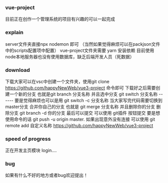 ### vue-project
目前正在创作一个管理系统的项目有兴趣的可以一起完成

### explain
server文件夹直接npx nodemon 即可 （当然如果觉得麻烦可以在packjson文件中的scripts配置项中配置） vue-project文件夹需要 yarn 安装依赖 目前使用node本地服务器也没有使用数据库，缺乏后端开发人员（死数据）

### download
下载大家可以在vsc中创建一个文件夹，使用git clone https://github.com/happyNewWeb/vue3-project 命令即可 下载好之后需要创建一个新的分支 也就是git branch 分支名称 并且选中分支 git switch 分支名称 ------ 要是觉得麻烦也可以是用 git switch -c 分支名称 当大家写完代码需要切换到master分支 合并你自己的分支 也就是 git merge 分支名称 并且删除你的分支 删除分支 git branch -d 你的分支 最后可以提交 可以使用 git插件 按钮提交 要是想使用命令的话 git push -u origin master. 如果出现意外没有连接 可以使用 git remote add 自定义名称 https://github.com/happyNewWeb/vue3-project

### speed of progress
正在开发主页模块 login....
### bug
如果有什么不好的地方或者bug欢迎提出！
